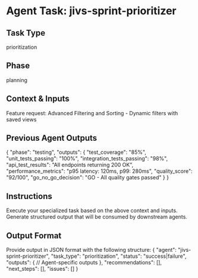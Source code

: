 # Agent Task: jivs-sprint-prioritizer

## Task Type
prioritization

## Phase
planning

## Context & Inputs
Feature request: Advanced Filtering and Sorting - Dynamic filters with saved views

## Previous Agent Outputs
{
  "phase": "testing",
  "outputs": {
    "test_coverage": "85%",
    "unit_tests_passing": "100%",
    "integration_tests_passing": "98%",
    "api_test_results": "All endpoints returning 200 OK",
    "performance_metrics": "p95 latency: 120ms, p99: 280ms",
    "quality_score": "92/100",
    "go_no_go_decision": "GO - All quality gates passed"
  }
}

## Instructions
Execute your specialized task based on the above context and inputs.
Generate structured output that will be consumed by downstream agents.

## Output Format
Provide output in JSON format with the following structure:
{
  "agent": "jivs-sprint-prioritizer",
  "task_type": "prioritization",
  "status": "success|failure",
  "outputs": {
    // Agent-specific outputs
  },
  "recommendations": [],
  "next_steps": [],
  "issues": []
}
